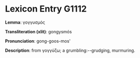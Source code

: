 # Lexicon Entry G1112

**Lemma**: γογγυσμός

**Transliteration (xlit)**: gongysmós

**Pronunciation**: gong-goos-mos'

**Description**:
from γογγύζω; a grumbling:--grudging, murmuring.
